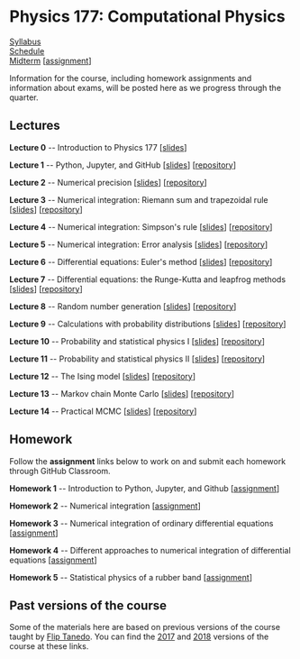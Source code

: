 # Physics 177: Computational Physics

[Syllabus](./syllabus.html)  
[Schedule](./schedule.html)  
[Midterm](./midterm.html) [[assignment](https://classroom.github.com/a/5P1QmhuO)]
<!--
[Final](./final.html) [[assignment]()]
-->

Information for the course, including homework assignments and information about exams, will be posted here as we progress through the quarter.


## Lectures

**Lecture 0** -- Introduction to Physics 177 [[slides](https://docs.google.com/presentation/d/18OEE9wrG_oPGEvwdpJX-H16t4r9NXP2Ypj_-R9clOjo/edit?usp=sharing)]

**Lecture 1** -- Python, Jupyter, and GitHub [[slides](https://docs.google.com/presentation/d/1uwKIwAtWNpgKMqp82YVPvYHwYaKg541jJriF5n5JW34/edit?usp=sharing)] [[repository](https://github.com/Physics177-2022/lecture-1)]

**Lecture 2** -- Numerical precision [[slides](https://docs.google.com/presentation/d/1zM-F4qcHrYZzNC34wqALjIr9JuTbAhrP3a4bLs02PuE/edit?usp=sharing)] [[repository](https://github.com/Physics177-2022/lecture-2)]

**Lecture 3** -- Numerical integration: Riemann sum and trapezoidal rule [[slides](https://docs.google.com/presentation/d/1LC7I4bua6qyRSEvKwDmXMh9Dl1NIvOVjf1TAS_6L8mY/edit?usp=sharing)] [[repository](https://github.com/Physics177-2022/lecture-3)]

**Lecture 4** -- Numerical integration: Simpson's rule [[slides](https://docs.google.com/presentation/d/1PlDw9VQzpxlnPPxvoBrlPKCTcZ-I4CFSIwLJyRzYOJU/edit?usp=sharing)] [[repository](https://github.com/Physics177-2022/lecture-4)]

**Lecture 5** -- Numerical integration: Error analysis [[slides](https://docs.google.com/presentation/d/13XYPYKhVoVPOLHLJ_m1uU_4Mbw6gCpJssPmUGjE9jkk/edit?usp=sharing)] [[repository](https://github.com/Physics177-2022/lecture-5)]  

**Lecture 6** -- Differential equations: Euler's method [[slides](https://docs.google.com/presentation/d/1tO2zYWGIQ4eyN-z87D6DsbL91OEXzTw5GHKwP8YAoQw/edit?usp=sharing)] [[repository](https://github.com/Physics177-2022/lecture-6)]

**Lecture 7** -- Differential equations: the Runge-Kutta and leapfrog methods [[slides](https://docs.google.com/presentation/d/1xVs188-mo_Ev0in_elibRFXXfeHy6r7bUqEg0C7wJ2I/edit?usp=sharing)] [[repository](https://github.com/Physics177-2022/lecture-7)]

**Lecture 8** -- Random number generation [[slides](https://docs.google.com/presentation/d/1R9YHnxeLzwnKEuFQ5rCOyIcLRfYDGm97p6_EoEC_Ieg/edit?usp=sharing)] [[repository](https://github.com/Physics177-2022/lecture-8)]

**Lecture 9** -- Calculations with probability distributions [[slides](https://docs.google.com/presentation/d/1Eok4MSTOHDBv3husQC8Q79YcCtVvv4E1wg-oVtdbUrs/edit?usp=sharing)] [[repository](https://github.com/Physics177-2022/lecture-9)]  

**Lecture 10** -- Probability and statistical physics I [[slides](https://docs.google.com/presentation/d/1BZj8mhxh3AnkA6dYaDxmyur7qPnHTRFzyj_z-lZjmPk/edit?usp=sharing)] [[repository](https://github.com/Physics177-2022/lecture-10)]

**Lecture 11** -- Probability and statistical physics II [[slides](https://docs.google.com/presentation/d/1norjKSnjlzRYD55CMWXxnL1bzqf0XyiOOW_tLeAkenI/edit?usp=sharing)] [[repository](https://github.com/Physics177-2022/lecture-11)]

**Lecture 12** -- The Ising model [[slides](https://docs.google.com/presentation/d/1Bq0s8SzeyrNy10290mp6neGjcZe8keoOSXScgbpO-YQ/edit?usp=sharing)] [[repository](https://github.com/Physics177-2022/lecture-12)]

**Lecture 13** -- Markov chain Monte Carlo [[slides](https://docs.google.com/presentation/d/10qzW4JEiY8aPTJXIo6GpMRfDz6T7SX1blD1UjKtpXso/edit?usp=sharing)] [[repository](https://github.com/Physics177-2022/lecture-13)]

**Lecture 14** -- Practical MCMC [[slides](https://docs.google.com/presentation/d/1U3mbTdfIHckrnUmm4WYfdRgOqZKf6_mRCydyMAtK9qU/edit?usp=sharing)] [[repository](https://github.com/Physics177-2022/lecture-14)]

<!--

**Lecture 15** -- Convex optimization [[slides](https://docs.google.com/presentation/d/17tnKjbaeyEJLcUoXCB4zYcHWof6GYj5QpCkDtKczaa0/edit?usp=sharing)] [[repository](https://github.com/Physics177-2022/lecture-15)]

**Lecture 16** -- Line search [[slides](https://docs.google.com/presentation/d/1NSIa_IVbNNVsSHzDur2FYMK_q1yWKqTudWonzVLHNmo/edit?usp=sharing)] [[repository](https://github.com/Physics177-2022/lecture-16)]

**Lecture 17** -- Newton's method [[slides](https://docs.google.com/presentation/d/13dK-lU-Q6_LtLlmFO8NWjmnP23LOeLAOLsH1FhUV6ac/edit?usp=sharing)] [[repository](https://github.com/Physics177-2022/lecture-17)]

**Lecture 18** -- Loss functions and regression [[slides](https://docs.google.com/presentation/d/16QlQtkRKXLzQ2GuBn9oJ8Urm1MFTT-jkMv2FDbKMueg/edit?usp=sharing)] [[repository](https://github.com/Physics177-2022/lecture-18)]

**Lecture 19** -- Maximum likelihood [[slides](https://docs.google.com/presentation/d/1PzxL0LCTNXXFCMnnfX2R0o9VaR8WUtlrk9n2c-fCQGA/edit?usp=sharing)] [[repository](https://github.com/Physics177-2022/lecture-19)]

**Lecture 20** -- Bayesian inference [[slides](https://docs.google.com/presentation/d/17GuHPWPfNWidP62eAhN2zjvCrqjA774suTqcUI2sLoE/edit?usp=sharing)] [[repository](https://github.com/Physics177-2022/lecture-20)]

**Lecture 21** -- Data handling [[slides](https://docs.google.com/presentation/d/1BTXHlcyWAmslOX0YmIQF7qpdprUutIO0D7n8tu-CBJw/edit?usp=sharing)] [[repository](https://github.com/Physics177-2022/lecture-21)]

**Lecture 22** -- Outlook [[slides](https://docs.google.com/presentation/d/1AcBtp9fh8f-RcV20Yf1uKTpeMITAYFGcMx-cKfggjNo/edit?usp=sharing)]
-->

## Homework

Follow the **assignment** links below to work on and submit each homework through GitHub Classroom.

**Homework 1** -- Introduction to Python, Jupyter, and Github [[assignment](https://classroom.github.com/a/rXJKfKSU)]  

**Homework 2** -- Numerical integration [[assignment](https://classroom.github.com/a/TOBmqtFK)]  

**Homework 3** -- Numerical integration of ordinary differential equations [[assignment](https://classroom.github.com/a/3JBrOeix)]  

**Homework 4** -- Different approaches to numerical integration of differential equations [[assignment](https://classroom.github.com/a/qImOip4Q)]  

**Homework 5** -- Statistical physics of a rubber band [[assignment](https://classroom.github.com/a/f9sJ5-et)]  


<!--

**Homework 6** -- Simulating the Ising model [[assignment]()]  

**Homework 7** -- Optimization for physics [[assignment]()]  

**Homework 8** -- Inference for the Ising model [[assignment]()]  
-->

## Past versions of the course

Some of the materials here are based on previous versions of the course taught by [Flip Tanedo](https://theory.ucr.edu/flip/). You can find the [2017](https://github.com/Physics177-2017) and [2018](https://physics177-2018.github.io/) versions of the course at these links.

